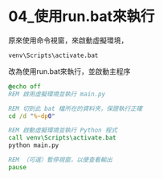 # 04_使用run.bat來執行

原來使用命令視窗，來啟動虛擬環境，

```
venv\Scripts\activate.bat
```

改為使用run.bat來執行，並啟動主程序

```bat
@echo off
REM 啟用虛擬環境並執行 main.py

REM 切到此 bat 檔所在的資料夾，保證執行正確
cd /d "%~dp0"

REM 啟動虛擬環境並執行 Python 程式
call venv\Scripts\activate.bat
python main.py

REM （可選）暫停視窗，以便查看輸出
pause
```